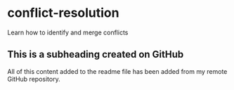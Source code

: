 # conflict-resolution
Learn how to identify and merge conflicts

## This is a subheading created on GitHub

All of this content added to the readme file has been added from my remote GitHub repository.
